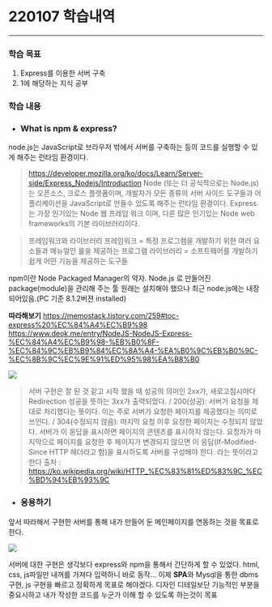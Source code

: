 # 220107 학습내역
---
### 학습 목표
 1. Express를 이용한 서버 구축
 2. 1에 해당하는 지식 공부
 
 
### 학습 내용
- ### What is npm & express?
node.js는 JavaScript로 브라우저 밖에서 서버를 구축하는 등의 코드를 실행할 수 있게 해주는 런타임 환경이다.


> https://developer.mozilla.org/ko/docs/Learn/Server-side/Express_Nodejs/Introduction
Node (또는 더 공식적으로는 Node.js) 는 오픈소스, 크로스 플랫폼이며, 개발자가 모든 종류의 서버 사이드 도구들과 어플리케이션을 JavaScript로 만들수 있도록 해주는 런타임 환경이다.
Express 는 가장 인기있는 Node 웹 프레임 워크 이며, 다른 많은 인기있는 Node web frameworks의 기본 라이브러리이다.

> 프레임워크와 라이브러리
프레임워크 = 특정 프로그램을 개발하기 위한 여러 요소들과 메뉴얼인 룰을 제공하는 프로그램
라이브러리 = 소프트웨어를 개발하기 쉽게 어떤 기능을 제공하는 도구들

npm이란 Node Packaged Manager의 약자.
Node.js 로 만들어진 package(module)을 관리해 주는 툴
원래는 설치해야 했으나 최근 node.js에는 내장되어있음.(PC 기준 8.1.2버젼 installed)

**따라해보기**
https://memostack.tistory.com/259#toc-express%20%EC%84%A4%EC%B9%98
https://www.deok.me/entry/NodeJS-NodeJS-Express-%EC%84%A4%EC%B9%98-%EB%B0%8F-%EC%84%9C%EB%B9%84%EC%8A%A4-%EA%B0%9C%EB%B0%9C-%EC%8B%9C%EC%9E%91%ED%95%98%EA%B8%B0

![](https://i.imgur.com/pAsqBfv.png)


> 서버 구현은 잘 된 것 같고 시작 했을 때 성공의 의미인 2xx가, 새로고침시마다 Redirection 성공을 뜻하는 3xx가 출력되었다.
    / 200(성공): 서버가 요청을 제대로 처리했다는 뜻이다. 이는 주로 서버가 요청한 페이지를 제공했다는 의미로 쓰인다.
    / 304(수정되지 않음): 마지막 요청 이후 요청한 페이지는 수정되지 않았다. 서버가 이 응답을 표시하면 페이지의 콘텐츠를 표시하지 않는다. 요청자가 마지막으로 페이지를 요청한 후 페이지가 변경되지 않으면 이 응답(If-Modified-Since HTTP 헤더라고 함)을 표시하도록 서버를 구성해야 한다.
    라는 뜻이라고 한다
    출처 : https://ko.wikipedia.org/wiki/HTTP_%EC%83%81%ED%83%9C_%EC%BD%94%EB%93%9C
    
- ### 응용하기
앞서 따라해서 구현한 서버를 통해 내가 만들어 둔 메인페이지를 연동하는 것을 목표로 한다.

![](https://i.imgur.com/6Xt5Ukh.png)

서버에 대한 구현은 생각보다 express와 npm을 통해서 간단하게 할 수 있었다.
html, css, js파일만 내꺼를 가져다 입력하니 바로 동작...
이제 **SPA**와 Mysql을 통한 dbms구현, js 구현을 빠르고 정확하게 목표로 해야겠다.
디자인 디테일보단 기능적인 부분을 중요시하고 내가 작성한 코드를 누군가 이해 할 수 있도록 하는것이 목표